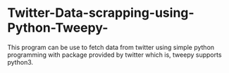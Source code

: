 # Twitter-Data-scrapping-using-Python-Tweepy-
This program can be use to fetch data from twitter using simple python programming with package provided by twitter which is, tweepy supports python3.
